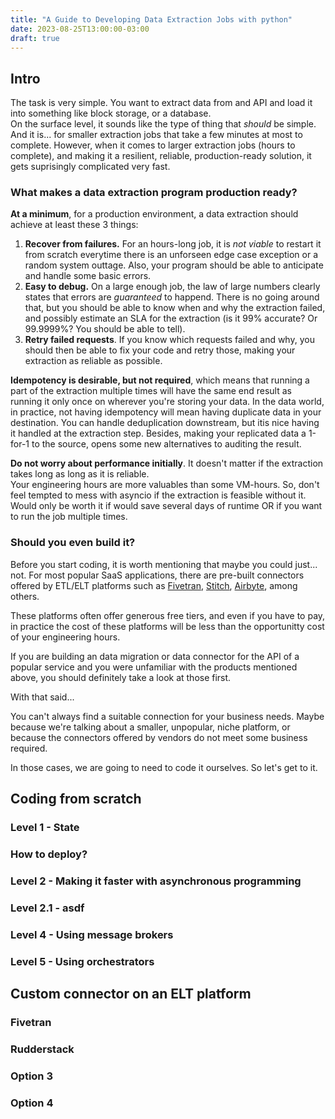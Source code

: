 ```yaml
---
title: "A Guide to Developing Data Extraction Jobs with python"
date: 2023-08-25T13:00:00-03:00
draft: true
---
```

## Intro

The task is very simple. You want to extract data from and API and load it into something like block storage,
or a database.  
On the surface level, it sounds like the type of thing that *should* be simple. And it is... for smaller extraction jobs
that take a few minutes at most to complete. However, when it comes to larger extraction jobs (hours to complete), and
making it a resilient, reliable, production-ready solution, it gets suprisingly complicated very fast.

### What makes a data extraction program production ready?

**At a minimum**, for a production environment, a data extraction should achieve at least these 3 things:
1. **Recover from failures.** For an hours-long job, it is *not viable* to restart it from scratch everytime there is an unforseen edge case exception or a random system outtage. Also, your program should be able to anticipate and handle some basic errors.
2. **Easy to debug.** On a large enough job, the law of large numbers clearly states that errors are *guaranteed* to happend. There is no going around that, but you should be able to know when and why the extraction failed, and possibly estimate an SLA for the extraction (is it 99% accurate? Or 99.9999%? You should be able to tell).
3. **Retry failed requests**. If you know which requests failed and why, you should then be able to fix your code and retry those, making your extraction as reliable as possible.  

**Idempotency is desirable, but not required**, which means that running a part of the extraction multiple times will
have the same end result as running it only once on wherever you're storing your data. In the data world, in practice,
not having idempotency will mean having duplicate data in your destination. You can handle deduplication downstream, but itis nice having it handled at the extraction step. Besides, making your replicated data a 1-for-1 to the source, opens some
new alternatives to auditing the result.  

**Do not worry about performance initially**. It doesn't matter if the extraction takes long as long as it is reliable.  
Your engineering hours are more valuables than some VM-hours. So, don't feel tempted to mess with asyncio if the
extraction is feasible without it. Would only be worth it if would save several days of runtime OR if you want to run 
the job multiple times. 

### Should you even build it?

Before you start coding, it is worth mentioning that maybe you could just... not. For most popular SaaS applications,
there are pre-built connectors offered by ETL/ELT platforms such as [Fivetran](https://www.fivetran.com/), 
[Stitch](https://www.stitchdata.com/), [Airbyte](https://airbyte.com/), among others.  

These platforms often offer generous free tiers, and even if you have to pay, in practice the cost of these platforms
will be less than the opportunitty cost of your engineering hours.  

If you are building an data migration or data connector for the API of a popular service and you were unfamiliar with
the products mentioned above, you should definitely take a look at those first. 

With that said...  

You can't always find a suitable connection for your business needs. Maybe because we're talking about a smaller,
unpopular, niche platform, or because the connectors offered by vendors do not meet some business required.  

In those cases, we are going to need to code it ourselves. So let's get to it.

## Coding from scratch
### Level 1 - State
### How to deploy?
### Level 2 - Making it faster with asynchronous programming
### Level 2.1 - asdf
### Level 4 - Using message brokers
### Level 5 - Using orchestrators

## Custom connector on an ELT platform
### Fivetran
### Rudderstack
### Option 3
### Option 4
